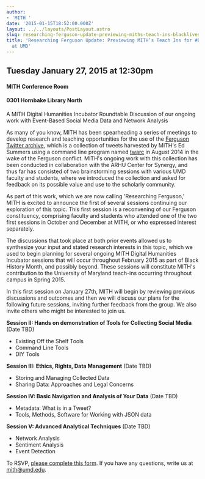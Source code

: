 ```yaml
---
author:
- 'MITH '
date: '2015-01-15T18:52:00.000Z'
layout: ../../layouts/PostLayout.astro
slug: researching-ferguson-update-previewing-miths-teach-ins-blacklivesmatter-umd
title: 'Researching Ferguson Update: Previewing MITH’s Teach Ins for #BlackLivesMatter
  at UMD'
---
```


## Tuesday January 27, 2015 at 12:30pm

#### MITH Conference Room

#### 0301 Hornbake Library North

A MITH Digital Humanities Incubator Roundtable Discussion of our ongoing work with Event-Based Social Media Data and Network Analysis

As many of you know, MITH has been spearheading a series of meetings to develop research and teaching opportunities for the use of the [Ferguson Twitter archive](http://mith.umd.edu/miths-ed-summers-discusses-ferguson-twitter-archive/), which is a collection of tweets harvested by MITH's Ed Summers using a command line program named [twarc](http://github.com/edsu/twarc) in August 2014 in the wake of the Ferguson conflict. MITH's ongoing work with this collection has been conducted in collaboration with the ARHU Center for Synergy, and thus far has consisted of two brainstorming sessions with various UMD faculty and students, where we introduced the collection and asked for feedback on its possible value and use to the scholarly community.

As part of this work, which we are now calling 'Researching Ferguson,' MITH is excited to announce the first of several sessions continuing our exploration of this topic. This first session is a reconvening of our Ferguson constituency, comprising faculty and students who attended one of the two first sessions in October and December at MITH, or who expressed interest separately.

The discussions that took place at both prior events allowed us to synthesize your input and stated research interests in this topic, which we used to begin planning for several ongoing MITH Digital Humanities Incubator sessions that will occur throughout February 2015 as part of Black History Month, and possibly beyond. These sessions will constitute MITH's contribution to the University of Maryland teach-ins occurring throughout campus in Spring 2015.

In this first session on January 27th, MITH will begin by reviewing previous discussions and outcomes and then we will discuss our plans for the following future sessions, inviting further feedback from the group. We also invite others who might be interested to join us.

**Session II: Hands on demonstration of Tools for Collecting Social Media** (Date TBD)

- Existing Off the Shelf Tools
- Command Line Tools
- DIY Tools

**Session III: Ethics, Rights, Data Management** (Date TBD)

- Storing and Managing Collected Data
- Sharing Data: Approaches and Legal Concerns

**Session IV: Basic Navigation and Analysis of Your Data** (Date TBD)

- Metadata: What is in a Tweet?
- Tools, Methods, Software for Working with JSON data

**Session V: Advanced Analytical Techniques** (Date TBD)

- Network Analysis
- Sentiment Analysis
- Event Detection

To RSVP, [please complete this form](http://docs.google.com/forms/d/128cTxCPwBUHwqPds0TSfGsDCB3LBMu9TCipP7y9wNr0/viewform). If you have any questions, write us at [mith@umd.edu](mailto:mith@umd.edu).